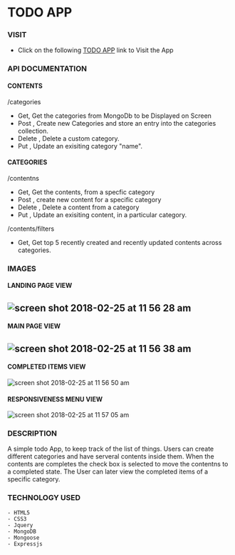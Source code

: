 # TODO APP

### VISIT
 - Click on the  following [TODO APP](https://todoeapp.herokuapp.com/) link to Visit the App

### API DOCUMENTATION

#### CONTENTS

/categories
  - Get, Get the categories from MongoDb to be Displayed on Screen
  - Post , Create new Categories and store an entry into the categories collection.
  - Delete , Delete a custom category.
  - Put , Update an exisiting category "name".
  
#### CATEGORIES

/contentns
  - Get, Get the contents, from a specfic category
  - Post , create new content for a specific category
  - Delete , Delete a content from a category
  - Put , Update an exisiting content, in a particular category.

/contents/filters
  - Get, Get top 5 recently created and recently updated contents across categories.
  
### IMAGES

#### LANDING PAGE VIEW
![screen shot 2018-02-25 at 11 56 28 am](https://user-images.githubusercontent.com/17556461/36645807-1b6d57da-1a23-11e8-8c91-1ca8b2fb912d.png)
---

#### MAIN PAGE VIEW
![screen shot 2018-02-25 at 11 56 38 am](https://user-images.githubusercontent.com/17556461/36645813-25623e72-1a23-11e8-960f-52c997ac826b.png)
---

#### COMPLETED ITEMS VIEW
![screen shot 2018-02-25 at 11 56 50 am](https://user-images.githubusercontent.com/17556461/36645814-2a0bcc22-1a23-11e8-9b05-31ebe56a7706.png)

#### RESPONSIVENESS MENU VIEW
![screen shot 2018-02-25 at 11 57 05 am](https://user-images.githubusercontent.com/17556461/36645817-2ddf8258-1a23-11e8-88b0-01cff0903eb1.png)

### DESCRIPTION
A simple todo App, to keep track of the list of things. Users can create different categories and have serveral contents inside them. When the contents are completes the check box is selected to move the contentns to a completed state. The User can later view the completed items of a specific category.

### TECHNOLOGY USED
    - HTML5
    - CSS3
    - Jquery
    - MongoDB
    - Mongoose
    - Expressjs
    

